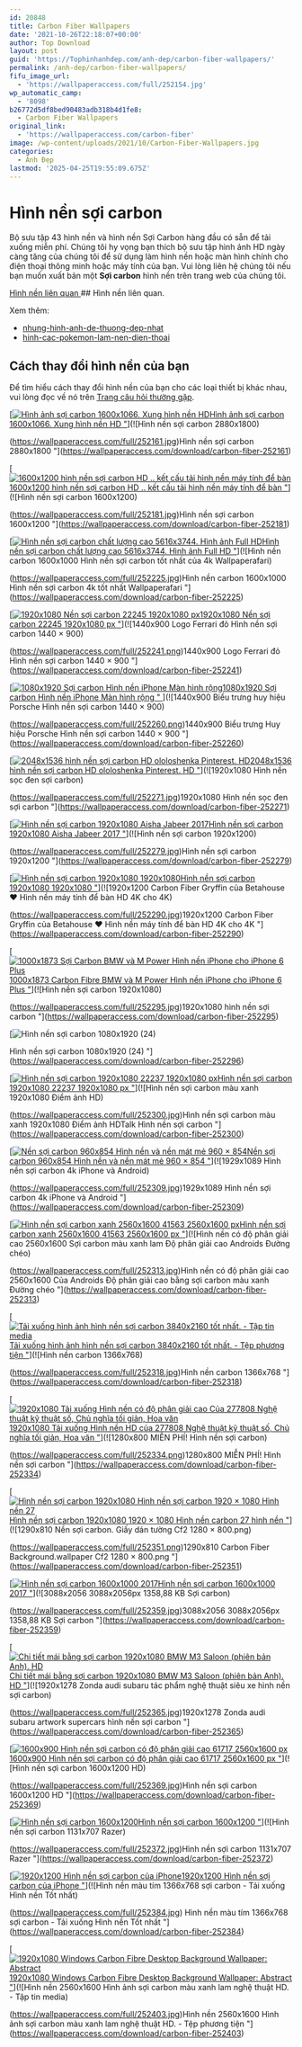 ```yaml
---
id: 20848
title: Carbon Fiber Wallpapers
date: '2021-10-26T22:18:07+00:00'
author: Top Download
layout: post
guid: 'https://Tophinhanhdep.com/anh-dep/carbon-fiber-wallpapers/'
permalink: /anh-dep/carbon-fiber-wallpapers/
fifu_image_url:
  - 'https://wallpaperaccess.com/full/252154.jpg'
wp_automatic_camp:
  - '8098'
b26772d5df8bed90483adb318b4d1fe8:
  - Carbon Fiber Wallpapers
original_link:
  - 'https://wallpaperaccess.com/carbon-fiber'
image: /wp-content/uploads/2021/10/Carbon-Fiber-Wallpapers.jpg
categories:
  - Ảnh Đẹp
lastmod: '2025-04-25T19:55:09.675Z'
---
```

# Hình nền sợi carbon

Bộ sưu tập 43 hình nền và hình nền Sợi Carbon hàng đầu có sẵn để tải xuống miễn phí. Chúng tôi hy vọng bạn thích bộ sưu tập hình ảnh HD ngày càng tăng của chúng tôi để sử dụng làm hình nền hoặc màn hình chính cho điện thoại thông minh hoặc máy tính của bạn. Vui lòng liên hệ chúng tôi nếu bạn muốn xuất bản một **Sợi carbon** hình nền trên trang web của chúng tôi.

[Hình nền liên quan ](#related) ## Hình nền liên quan.

   
 Xem thêm:

   
- [nhung-hinh-anh-de-thuong-dep-nhat](https://tophinhanhdep.com/hinh-anh-de-thuong/nhung-hinh-anh-de-thuong-dep-nhat/)
- [hinh-cac-pokemon-lam-nen-dien-thoai](https://tophinhanhdep.com/anh-anime/hinh-cac-pokemon-lam-nen-dien-thoai/)

## Cách thay đổi hình nền của bạn

Để tìm hiểu cách thay đổi hình nền của bạn cho các loại thiết bị khác nhau, vui lòng đọc về nó trên [Trang câu hỏi thường gặp](https://tophinhanhdep.com/faq/).

  
[[![Hình ảnh sợi carbon 1600x1066.  Xung hình nền HD](https://wallpaperaccess.com/full/252154.jpg)Hình ảnh sợi carbon 1600x1066. Xung hình nền HD "](https://wallpaperaccess.com/download/carbon-fiber-252154)](![Hình nền sợi carbon 2880x1800)

(https://wallpaperaccess.com/full/252161.jpg)Hình nền sợi carbon 2880x1800 "](https://wallpaperaccess.com/download/carbon-fiber-252161)

[[![1600x1200 hình nền sợi carbon HD .. kết cấu tải hình nền máy tính để bàn](https://wallpaperaccess.com/full/252172.jpg)1600x1200 hình nền sợi carbon HD .. kết cấu tải hình nền máy tính để bàn "](https://wallpaperaccess.com/download/carbon-fiber-252172)](![Hình nền sợi carbon 1600x1200)

(https://wallpaperaccess.com/full/252181.jpg)Hình nền sợi carbon 1600x1200 "](https://wallpaperaccess.com/download/carbon-fiber-252181)

[[![Hình nền sợi carbon chất lượng cao 5616x3744.  Hình ảnh Full HD](https://wallpaperaccess.com/full/252187.jpg)Hình nền sợi carbon chất lượng cao 5616x3744. Hình ảnh Full HD "](https://wallpaperaccess.com/download/carbon-fiber-252187)](![Hình nền carbon 1600x1000 Hình nền sợi carbon tốt nhất của 4k Wallpaperafari)

(https://wallpaperaccess.com/full/252225.jpg)Hình nền carbon 1600x1000 Hình nền sợi carbon 4k tốt nhất Wallpaperafari "](https://wallpaperaccess.com/download/carbon-fiber-252225)

[[![1920x1080 Nền sợi carbon 22245 1920x1080 px](https://wallpaperaccess.com/full/252237.jpg)1920x1080 Nền sợi carbon 22245 1920x1080 px "](https://wallpaperaccess.com/download/carbon-fiber-252237)](![1440x900 Logo Ferrari đỏ Hình nền sợi carbon 1440 × 900)

(https://wallpaperaccess.com/full/252241.png)1440x900 Logo Ferrari đỏ Hình nền sợi carbon 1440 × 900 "](https://wallpaperaccess.com/download/carbon-fiber-252241)

[[![1080x1920 Sợi carbon Hình nền iPhone Màn hình rộng](https://wallpaperaccess.com/full/252248.jpg)1080x1920 Sợi carbon Hình nền iPhone Màn hình rộng " ](https://wallpaperaccess.com/download/carbon-fiber-252248)](![1440x900 Biểu trưng huy hiệu Porsche Hình nền sợi carbon 1440 × 900)

(https://wallpaperaccess.com/full/252260.png)1440x900 Biểu trưng Huy hiệu Porsche Hình nền sợi carbon 1440 × 900 "](https://wallpaperaccess.com/download/carbon-fiber-252260)

[[![2048x1536 hình nền sợi carbon HD ololoshenka Pinterest.  HD](https://wallpaperaccess.com/full/252265.jpg)2048x1536 hình nền sợi carbon HD ololoshenka Pinterest. HD "](https://wallpaperaccess.com/download/carbon-fiber-252265)](![1920x1080 Hình nền sọc đen sợi carbon)

(https://wallpaperaccess.com/full/252271.jpg)1920x1080 Hình nền sọc đen sợi carbon "](https://wallpaperaccess.com/download/carbon-fiber-252271)

[[![Hình nền sợi carbon 1920x1080 Aisha Jabeer 2017](https://wallpaperaccess.com/full/252275.jpg)Hình nền sợi carbon 1920x1080 Aisha Jabeer 2017 "](https://wallpaperaccess.com/download/carbon-fiber-252275)](![Hình nền sợi carbon 1920x1200)

(https://wallpaperaccess.com/full/252279.jpg)Hình nền sợi carbon 1920x1200 "](https://wallpaperaccess.com/download/carbon-fiber-252279)

[[![Hình nền sợi carbon 1920x1080 1920x1080](https://wallpaperaccess.com/full/252283.jpg)Hình nền sợi carbon 1920x1080 1920x1080 "](https://wallpaperaccess.com/download/carbon-fiber-252283)](![1920x1200 Carbon Fiber Gryffin của Betahouse ❤ Hình nền máy tính để bàn HD 4K cho 4K)

(https://wallpaperaccess.com/full/252290.jpg)1920x1200 Carbon Fiber Gryffin của Betahouse ❤ Hình nền máy tính để bàn HD 4K cho 4K "](https://wallpaperaccess.com/download/carbon-fiber-252290)

[[![1000x1873 Sợi Carbon BMW và M Power Hình nền iPhone cho iPhone 6 Plus](https://wallpaperaccess.com/full/252294.jpg)1000x1873 Carbon Fibre BMW và M Power Hình nền iPhone cho iPhone 6 Plus "](https://wallpaperaccess.com/download/carbon-fiber-252294)](![Hình nền sợi carbon 1920x1080)

(https://wallpaperaccess.com/full/252295.jpg)1920x1080 hình nền sợi carbon "](https://wallpaperaccess.com/download/carbon-fiber-252295)

[![Hình nền sợi carbon 1080x1920 (24)](https://wallpaperaccess.com/full/252296.jpg)

Hình nền sợi carbon 1080x1920 (24) "](https://wallpaperaccess.com/download/carbon-fiber-252296)

[[![Hình nền sợi carbon 1920x1080 22237 1920x1080 px](https://wallpaperaccess.com/full/252298.jpg)Hình nền sợi carbon 1920x1080 22237 1920x1080 px "](https://wallpaperaccess.com/download/carbon-fiber-252298)](![Hình nền sợi carbon màu xanh 1920x1080 Điểm ảnh HD)

(https://wallpaperaccess.com/full/252300.jpg)Hình nền sợi carbon màu xanh 1920x1080 Điểm ảnh HDTalk Hình nền sợi carbon "](https://wallpaperaccess.com/download/carbon-fiber-252300)

[[![Nền sợi carbon 960x854 Hình nền và nền mát mẻ 960 × 854](https://wallpaperaccess.com/full/252308.jpg)Nền sợi carbon 960x854 Hình nền và nền mát mẻ 960 × 854 "](https://wallpaperaccess.com/download/carbon-fiber-252308)](![1929x1089 Hình nền sợi carbon 4k iPhone và Android)

(https://wallpaperaccess.com/full/252309.jpg)1929x1089 Hình nền sợi carbon 4k iPhone và Android "](https://wallpaperaccess.com/download/carbon-fiber-252309)

[[![Hình nền sợi carbon xanh 2560x1600 41563 2560x1600 px](https://wallpaperaccess.com/full/252311.jpg)Hình nền sợi carbon xanh 2560x1600 41563 2560x1600 px "](https://wallpaperaccess.com/download/carbon-fiber-252311)](![Hình nền có độ phân giải cao 2560x1600 Sợi carbon màu xanh lam Độ phân giải cao Androids Đường chéo)

(https://wallpaperaccess.com/full/252313.jpg)Hình nền có độ phân giải cao 2560x1600 Của Androids Độ phân giải cao bằng sợi carbon màu xanh Đường chéo "](https://wallpaperaccess.com/download/carbon-fiber-252313)

[[![Tải xuống hình ảnh hình nền sợi carbon 3840x2160 tốt nhất.  - Tập tin media](https://wallpaperaccess.com/full/252314.jpg)Tải xuống hình ảnh hình nền sợi carbon 3840x2160 tốt nhất. - Tệp phương tiện "](https://wallpaperaccess.com/download/carbon-fiber-252314)](![Hình nền carbon 1366x768)

(https://wallpaperaccess.com/full/252318.jpg)Hình nền carbon 1366x768 "](https://wallpaperaccess.com/download/carbon-fiber-252318)

[[![1920x1080 Tải xuống Hình nền có độ phân giải cao Của 277808 Nghệ thuật kỹ thuật số, Chủ nghĩa tối giản, Hoa văn](https://wallpaperaccess.com/full/252327.jpg)1920x1080 Tải xuống Hình nền HD của 277808 Nghệ thuật kỹ thuật số, Chủ nghĩa tối giản, Hoa văn "](https://wallpaperaccess.com/download/carbon-fiber-252327)](![1280x800 MIỄN PHÍ!  Hình nền sợi carbon)

(https://wallpaperaccess.com/full/252334.png)1280x800 MIỄN PHÍ! Hình nền sợi carbon "](https://wallpaperaccess.com/download/carbon-fiber-252334)

[[![Hình nền sợi carbon 1920x1080 Hình nền sợi carbon 1920 × 1080 Hình nền 27](https://wallpaperaccess.com/full/252344.jpg)Hình nền sợi carbon 1920x1080 1920 × 1080 Hình nền carbon 27 hình nền "](https://wallpaperaccess.com/download/carbon-fiber-252344)](![1290x810 Nền sợi carbon. Giấy dán tường Cf2 1280 × 800.png)

(https://wallpaperaccess.com/full/252351.png)1290x810 Carbon Fiber Background.wallpaper Cf2 1280 × 800.png "](https://wallpaperaccess.com/download/carbon-fiber-252351)

[[![Hình nền sợi carbon 1600x1000 2017](https://wallpaperaccess.com/full/252357.jpg)Hình nền sợi carbon 1600x1000 2017 "](https://wallpaperaccess.com/download/carbon-fiber-252357)](![3088x2056 3088x2056px 1358,88 KB Sợi carbon)

(https://wallpaperaccess.com/full/252359.jpg)3088x2056 3088x2056px 1358,88 KB Sợi carbon "](https://wallpaperaccess.com/download/carbon-fiber-252359)

[[![Chi tiết mái bằng sợi carbon 1920x1080 BMW M3 Saloon (phiên bản Anh).  HD](https://wallpaperaccess.com/full/252362.jpg)Chi tiết mái bằng sợi carbon 1920x1080 BMW M3 Saloon (phiên bản Anh). HD "](https://wallpaperaccess.com/download/carbon-fiber-252362)](![1920x1278 Zonda audi subaru tác phẩm nghệ thuật siêu xe hình nền sợi carbon)

(https://wallpaperaccess.com/full/252365.jpg)1920x1278 Zonda audi subaru artwork supercars hình nền sợi carbon "](https://wallpaperaccess.com/download/carbon-fiber-252365)

[[![1600x900 Hình nền sợi carbon có độ phân giải cao 61717 2560x1600 px](https://wallpaperaccess.com/full/252368.png)1600x900 Hình nền sợi carbon có độ phân giải cao 61717 2560x1600 px "](https://wallpaperaccess.com/download/carbon-fiber-252368)](![Hình nền sợi carbon 1600x1200 HD)

(https://wallpaperaccess.com/full/252369.jpg)Hình nền sợi carbon 1600x1200 HD "](https://wallpaperaccess.com/download/carbon-fiber-252369)

[[![Hình nền sợi carbon 1600x1200](https://wallpaperaccess.com/full/252371.jpg)Hình nền sợi carbon 1600x1200 "](https://wallpaperaccess.com/download/carbon-fiber-252371)](![Hình nền sợi carbon 1131x707 Razer)

(https://wallpaperaccess.com/full/252372.jpg)Hình nền sợi carbon 1131x707 Razer "](https://wallpaperaccess.com/download/carbon-fiber-252372)

[[![1920x1200 Hình nền sợi carbon của iPhone](https://wallpaperaccess.com/full/252381.jpg)1920x1200 Hình nền sợi carbon của iPhone "](https://wallpaperaccess.com/download/carbon-fiber-252381)](![Hình nền màu tím 1366x768 sợi carbon - Tải xuống Hình nền Tốt nhất)

(https://wallpaperaccess.com/full/252384.jpg) Hình nền màu tím 1366x768 sợi carbon - Tải xuống Hình nền Tốt nhất "](https://wallpaperaccess.com/download/carbon-fiber-252384)

[[![1920x1080 Windows Carbon Fibre Desktop Background Wallpaper: Abstract](https://wallpaperaccess.com/full/252393.jpg)1920x1080 Windows Carbon Fibre Desktop Background Wallpaper: Abstract "](https://wallpaperaccess.com/download/carbon-fiber-252393)](![Hình nền 2560x1600 Hình ảnh sợi carbon màu xanh lam nghệ thuật HD.  - Tập tin media)

(https://wallpaperaccess.com/full/252403.jpg)Hình nền 2560x1600 Hình ảnh sợi carbon màu xanh lam nghệ thuật HD. - Tệp phương tiện "](https://wallpaperaccess.com/download/carbon-fiber-252403)
